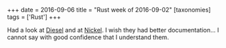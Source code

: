 +++
date = 2016-09-06
title = "Rust week of 2016-09-02"
[taxonomies]
tags = ['Rust']
+++

Had a look at [Diesel] and at [Nickel]. I wish they had better
documentation... I cannot say with good confidence that I understand
them.

  [Diesel]: http://diesel.rs
  [Nickel]: http://nickel.rs
